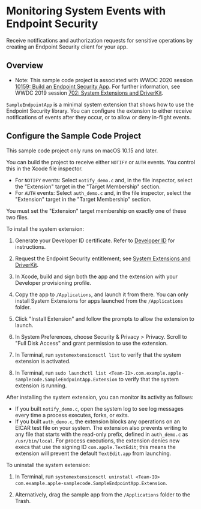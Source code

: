 # Monitoring System Events with Endpoint Security

Receive notifications and authorization requests for sensitive operations by creating an Endpoint Security client for your app.

## Overview

- Note: This sample code project is associated with WWDC 2020 session [10159: Build an Endpoint Security App](http://developer.apple.com/wwdc20/10159). For further information, see WWDC 2019 session [702: System Extensions and DriverKit](https://developer.apple.com/videos/play/wwdc2019/702/).

`SampleEndpointApp` is a minimal system extension that shows how to use the Endpoint Security library. You can configure the extension to either receive notifications of events after they occur, or to allow or deny in-flight events.

## Configure the Sample Code Project

This sample code project only runs on macOS 10.15 and later.

You can build the project to receive either `NOTIFY` or `AUTH` events. You control this in the Xcode file inspector.

- For `NOTIFY` events: Select `notify_demo.c` and, in the file inspector, select the "Extension" target in the "Target Membership" section.
- For `AUTH` events: Select `auth_demo.c` and, in the file inspector, select the "Extension" target in the "Target Membership" section.

You must set the "Extension" target membership on exactly one of these two files.

To install the system extension:

1. Generate your Developer ID certificate. Refer to [Developer ID](https://developer.apple.com/developer-id/) for instructions.

2. Request the Endpoint Security entitlement; see [System Extensions and DriverKit](https://developer.apple.com/system-extensions/).

3. In Xcode, build and sign both the app and the extension with your Developer provisioning profile.

4. Copy the app to `/Applications`, and launch it from there. You can only install System Extensions for apps launched from the `/Applications` folder.

5. Click "Install Extension" and follow the prompts to allow the extension to launch.

6. In System Preferences, choose Security & Privacy > Privacy. Scroll to "Full Disk Access" and grant permission to use the extension.

7. In Terminal, run `systemextensionsctl list` to verify that the system extension is activated.

8. In Terminal, run `sudo launchctl list <Team-ID>.com.example.apple-samplecode.SampleEndpointApp.Extension` to verify that the system extension is running.

After installing the system extension, you can monitor its activity as follows:

- If you built `notify_demo.c`, open the system log to see log messages every time a process executes, forks, or exits.
- If you built `auth_demo.c`, the extension blocks any operations on an EICAR test file on your system. The extension also prevents writing to any file that starts with the read-only prefix, defined in `auth_demo.c` as `/usr/bin/local`. For process executions, the extension denies new execs that use the signing ID `com.apple.TextEdit`; this means the extension will prevent the default `TextEdit.app` from launching.

To  uninstall the system extension:

1. In Terminal, run `systemextensionsctl uninstall <Team-ID> com.example.apple-samplecode.SampleEndpointApp.Extension`.

2. Alternatively, drag the sample app from the `/Applications` folder to the Trash.
